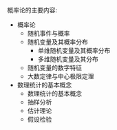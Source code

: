 
概率论的主要内容:
- 概率论
  - 随机事件与概率
  - 随机变量及其概率分布
    - 单维随机变量及其概率分布
    - 多维随机变量及其分布
  - 随机变量的数字特征
  - 大数定律与中心极限定理
- 数理统计的基本概念
  - 数理统计的基本概念
  - 抽样分析
  - 估计理论
  - 假设检验